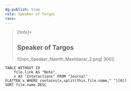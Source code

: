 ```yaml
---
dg-publish: true
role: Speaker of Targos
race: 
---
```


> [!info]+
> ## Speaker of Targos
>![[npc_Speaker_Naerth_Maxildanar_2.png| 300]]

```dataview
TABLE WITHOUT ID
	file.link AS "Note", 
	x AS "Interactions" FROM "Journal"
FLATTEN x WHERE contains(x,split(this.file.name," ")[0])
SORT file.name DESC
```

